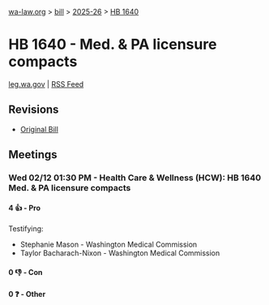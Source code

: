 [wa-law.org](/) > [bill](/bill/) > [2025-26](/bill/2025-26/) > [HB 1640](/bill/2025-26/hb/1640/)

# HB 1640 - Med. & PA licensure compacts
[leg.wa.gov](https://app.leg.wa.gov/billsummary?BillNumber=1640&Year=2025&Initiative=false) | [RSS Feed](./rss.xml)

## Revisions
* [Original Bill](1/)

## Meetings
### Wed 02/12 01:30 PM - Health Care & Wellness (HCW): HB 1640 Med. & PA licensure compacts
#### 4 👍 - Pro
Testifying:
* Stephanie Mason - Washington Medical Commission
* Taylor Bacharach-Nixon - Washington Medical Commission

#### 0 👎 - Con

#### 0 ❓ - Other
